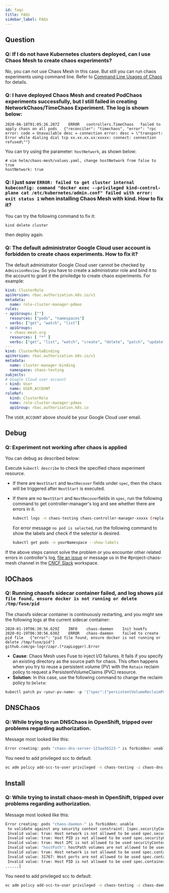 ```yaml
---
id: faqs
title: FAQs
sidebar_label: FAQs
---
```


## Question

### Q: If I do not have Kubernetes clusters deployed, can I use Chaos Mesh to create chaos experiments?

No, you can not use Chaos Mesh in this case. But still you can run chaos experiments using command line. Refer to [Command Line Usages of Chaos](https://github.com/pingcap/tipocket/blob/master/doc/command_line_chaos.md) for details.

### Q: I have deployed Chaos Mesh and created PodChaos experiments successfully, but I still failed in creating NetworkChaos/TimeChaos Experiment. The log is shown below:

```
2020-06-18T01:05:26.207Z	ERROR	controllers.TimeChaos	failed to apply chaos on all pods	{"reconciler": "timechaos", "error": "rpc error: code = Unavailable desc = connection error: desc = \"transport: Error while dialing dial tcp xx.xx.xx.xx:xxxxx: connect: connection refused\""}
```

You can try using the parameter: `hostNetwork`, as shown below:

```
# vim helm/chaos-mesh/values.yaml, change hostNetwork from false to true
hostNetwork: true
```

### Q: I just saw `ERROR: failed to get cluster internal kubeconfig: command "docker exec --privileged kind-control-plane cat /etc/kubernetes/admin.conf" failed with error: exit status 1` when installing Chaos Mesh with kind. How to fix it?

You can try the following command to fix it:

```
kind delete cluster
```

then deploy again.

### Q: The default administrator Google Cloud user account is forbidden to create chaos experiments. How to fix it?

The default administrator Google Cloud user cannot be checked by `AdmissionReview`. So you have to create a administrator role and bind it to the account to grant it the priviledge to create chaos experiments. For example:

```yaml
kind: ClusterRole
apiVersion: rbac.authorization.k8s.io/v1
metadata:
  name: role-cluster-manager-pdmas
rules:
- apiGroups: [""]
  resources: ["pods", "namespaces"]
  verbs: ["get", "watch", "list"]
- apiGroups:
  - chaos-mesh.org
  resources: [ "*" ]
  verbs: ["get", "list", "watch", "create", "delete", "patch", "update"]
---
kind: ClusterRoleBinding
apiVersion: rbac.authorization.k8s.io/v1
metadata:
  name: cluster-manager-binding
  namespace: chaos-testing
subjects:
# Google Cloud user account
- kind: User
  name: USER_ACCOUNT
roleRef:
  kind: ClusterRole
  name: role-cluster-manager-pdmas
  apiGroup: rbac.authorization.k8s.io
```

The `USER_ACCOUNT` above should be your Google Cloud user email.

## Debug

### Q: Experiment not working after chaos is applied

You can debug as described below:

Execute `kubectl describe` to check the specified chaos experiment resource.

- If there are `NextStart` and `NextRecover` fields under `spec`, then the chaos will be triggered after `NextStart` is executed.

- If there are no `NextStart` and `NextRecover`fields in `spec`, run the following command to get controller-manager's log and see whether there are errors in it.

  ```bash
  kubectl logs -n chaos-testing chaos-controller-manager-xxxxx (replace this with the name of the controller-manager) | grep "ERROR"
  ```

  For error message `no pod is selected`, run the following command to show the labels and check if the selector is desired.

  ```bash
  kubectl get pods -n yourNamespace --show-labels
  ```

If the above steps cannot solve the problem or you encounter other related errors in controller's log, [file an issue](https://github.com/chaos-mesh/chaos-mesh/issues) or message us in the #project-chaos-mesh channel in the [CNCF Slack](https://slack.cncf.io/) workspace.

## IOChaos

### Q: Running chaosfs sidecar container failed, and log shows `pid file found, ensure docker is not running or delete /tmp/fuse/pid`

The chaosfs sidecar container is continuously restarting, and you might see the following logs at the current sidecar container:

```
2020-01-19T06:30:56.629Z	INFO	chaos-daemon	Init hookfs
2020-01-19T06:30:56.630Z	ERROR	chaos-daemon	failed to create pid file	{"error": "pid file found, ensure docker is not running or delete /tmp/fuse/pid"}
github.com/go-logr/zapr.(*zapLogger).Error
```

- **Cause**: Chaos Mesh uses Fuse to inject I/O failures. It fails if you specify an existing directory as the source path for chaos. This often happens when you try to reuse a persistent volume (PV) with the `Retain` reclaim policy to request a PersistentVolumeClaims (PVC) resource.
- **Solution**: In this case, use the following command to change the reclaim policy to `Delete`:

```bash
kubectl patch pv <your-pv-name> -p '{"spec":{"persistentVolumeReclaimPolicy":"Delete"}}'
```

## DNSChaos

### Q: While trying to run DNSChaos in OpenShift, tripped over problems regarding authorization.

Message most looked like this:

```bash
Error creating: pods "chaos-dns-server-123aa56123-" is forbidden: unable to validate against any security context constraint: [spec.containers[0].securityContext.capabilities.add: Invalid value: "NET_BIND_SERVICE": capability may not be added]
```

You need to add privileged scc to default.

```bash
oc adm policy add-scc-to-user privileged -n chaos-testing -z chaos-dns-server
```

## Install

### Q: While trying to install chaos-mesh in OpenShift, tripped over problems regarding authorization.

Message most looked like this:

```bash
Error creating: pods "chaos-daemon-" is forbidden: unable
 to validate against any security context constraint: [spec.securityContext.hostNetwork:
 Invalid value: true: Host network is not allowed to be used spec.securityContext.hostPID:
 Invalid value: true: Host PID is not allowed to be used spec.securityContext.hostIPC:
 Invalid value: true: Host IPC is not allowed to be used securityContext.runAsUser:
 Invalid value: "hostPath": hostPath volumes are not allowed to be used spec.containers[0].securityContext.volumes[1]:
 Invalid value: true: Host network is not allowed to be used spec.containers[0].securityContext.containers[0].hostPort:
 Invalid value: 31767: Host ports are not allowed to be used spec.containers[0].securityContext.hostPID:
 Invalid value: true: Host PID is not allowed to be used spec.containers[0].securityContext.hostIPC:
......]
```

You need to add privileged scc to default.

```bash
oc adm policy add-scc-to-user privileged -n chaos-testing -z chaos-daemon
```

